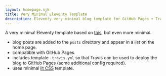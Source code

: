 ```yaml
---
layout: homepage.njk
title: Very Minimal Eleventy Template
description: Eleventy very minimal blog template for GitHub Pages + Travis
---
```


A very minimal Eleventy template based on [this](https://github.com/arpitbatra123/eleventy-blog-mnml), but even more minimal.

- blog posts are added to the `posts` directory and appear in a list on the home page.
- compatible with GitHub Pages.
- includes template `.travis.yml` so that Travis can be used to deploy the blog to GitHub Pages (some additional config required).
- uses minimal [lit CSS](https://github.com/ajusa/lit) template.

